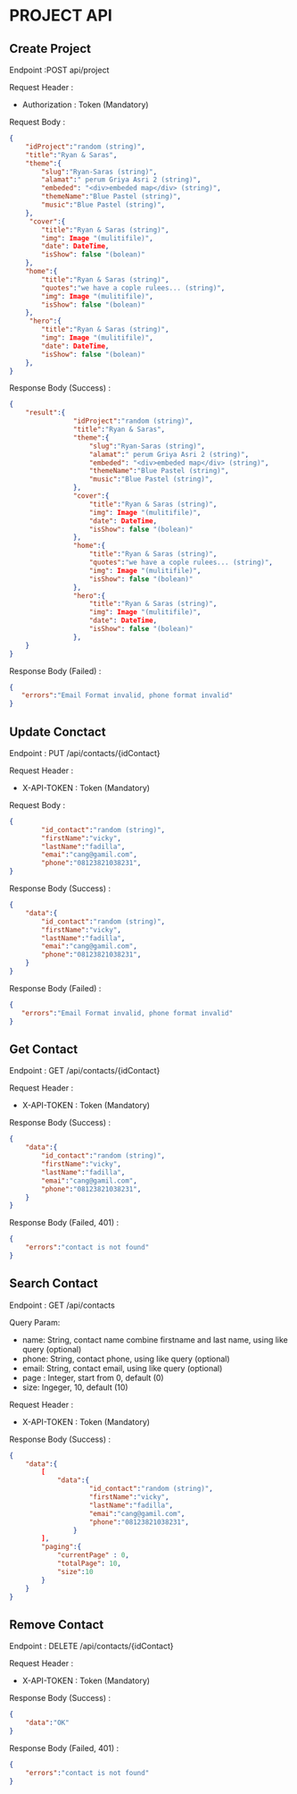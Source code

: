 # PROJECT API


## Create Project

Endpoint :POST api/project

Request Header : 
- Authorization : Token (Mandatory)

Request Body :

```json
{
    "idProject":"random (string)",
    "title":"Ryan & Saras",
    "theme":{
        "slug":"Ryan-Saras (string)",
        "alamat":" perum Griya Asri 2 (string)",
        "embeded": "<div>embeded map</div> (string)",
        "themeName":"Blue Pastel (string)",
        "music":"Blue Pastel (string)",
    },
     "cover":{
        "title":"Ryan & Saras (string)",
        "img": Image "(mulitifile)",
        "date": DateTime,
        "isShow": false "(bolean)"
    },
    "home":{
        "title":"Ryan & Saras (string)",
        "quotes":"we have a cople rulees... (string)",
        "img": Image "(mulitifile)",
        "isShow": false "(bolean)"
    },
     "hero":{
        "title":"Ryan & Saras (string)",
        "img": Image "(mulitifile)",
        "date": DateTime,
        "isShow": false "(bolean)"
    },
}
```

Response Body (Success) :

```json
{
    "result":{
                "idProject":"random (string)",
                "title":"Ryan & Saras",
                "theme":{
                    "slug":"Ryan-Saras (string)",
                    "alamat":" perum Griya Asri 2 (string)",
                    "embeded": "<div>embeded map</div> (string)",
                    "themeName":"Blue Pastel (string)",
                    "music":"Blue Pastel (string)",
                },
                "cover":{
                    "title":"Ryan & Saras (string)",
                    "img": Image "(mulitifile)",
                    "date": DateTime,
                    "isShow": false "(bolean)"
                },
                "home":{
                    "title":"Ryan & Saras (string)",
                    "quotes":"we have a cople rulees... (string)",
                    "img": Image "(mulitifile)",
                    "isShow": false "(bolean)"
                },
                "hero":{
                    "title":"Ryan & Saras (string)",
                    "img": Image "(mulitifile)",
                    "date": DateTime,
                    "isShow": false "(bolean)"
                },
    }
}
```

Response Body (Failed) :


```json
{
   "errors":"Email Format invalid, phone format invalid"
}

```


## Update Conctact


Endpoint : PUT /api/contacts/{idContact}

Request Header : 
- X-API-TOKEN : Token (Mandatory)

Request Body :
```json
{
        "id_contact":"random (string)",
        "firstName":"vicky",
        "lastName":"fadilla",
        "emai":"cang@gamil.com",
        "phone":"08123821038231",
}
```

Response Body (Success) :

```json
{
    "data":{
        "id_contact":"random (string)",
        "firstName":"vicky",
        "lastName":"fadilla",
        "emai":"cang@gamil.com",
        "phone":"08123821038231",
    }
}
```

Response Body (Failed) :


```json
{
   "errors":"Email Format invalid, phone format invalid"
}
```



## Get Contact

Endpoint : GET /api/contacts/{idContact}

Request Header : 
- X-API-TOKEN : Token (Mandatory)


Response Body (Success) :

```json
{
    "data":{
        "id_contact":"random (string)",
        "firstName":"vicky",
        "lastName":"fadilla",
        "emai":"cang@gamil.com",
        "phone":"08123821038231",
    }
}
```

Response Body (Failed, 401) :
```json
{
    "errors":"contact is not found"
}
```



 
## Search Contact

Endpoint : GET /api/contacts

Query Param:
- name: String, contact name combine firstname and last name, using like query (optional)
- phone: String, contact phone, using like query (optional)
- email: String, contact email, using like query (optional)
- page : Integer, start from 0, default (0)
- size: Ingeger, 10, default (10)

Request Header : 
- X-API-TOKEN : Token (Mandatory)



Response Body (Success) :
```json
{
    "data":{
        [
            "data":{
                    "id_contact":"random (string)",
                    "firstName":"vicky",
                    "lastName":"fadilla",
                    "emai":"cang@gamil.com",
                    "phone":"08123821038231",
                }
        ],
        "paging":{
            "currentPage" : 0,
            "totalPage": 10,
            "size":10
        }
    }
}
```



## Remove Contact

Endpoint : DELETE /api/contacts/{idContact}

Request Header : 
- X-API-TOKEN : Token (Mandatory)

Response Body (Success) :
```json
{
    "data":"OK"
}
```

Response Body (Failed, 401) :
```json
{
    "errors":"contact is not found"
}
```